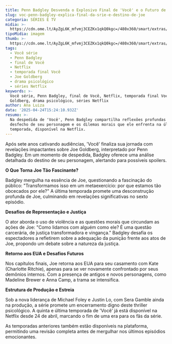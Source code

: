```yaml
---
title: Penn Badgley Desvenda o Explosivo Final de 'Você' e o Futuro de Joe
slug: voc-penn-badgley-explica-final-da-srie-e-destino-de-joe
categoria: SÉRIES E TV
midia: >-
  https://cdn.ome.lt/AyZgL6K_mfvmj3CEZKx1qkQ0kgc=/480x360/smart/extras/conteudos/omelete_THUMB_-_2025-04-24T103005.452.png
tipoMidia: imagem
thumb: >-
  https://cdn.ome.lt/AyZgL6K_mfvmj3CEZKx1qkQ0kgc=/480x360/smart/extras/conteudos/omelete_THUMB_-_2025-04-24T103005.452.png
tags:
  - Você série
  - Penn Badgley
  - final de Você
  - Netflix
  - temporada final Você
  - Joe Goldberg
  - drama psicológico
  - séries Netflix
keywords: >-
  Você série, Penn Badgley, final de Você, Netflix, temporada final Você, Joe
  Goldberg, drama psicológico, séries Netflix
author: Ana Luiza
data: '2025-04-24T15:24:10.932Z'
resumo: >-
  Na despedida de 'Você', Penn Badgley compartilha reflexões profundas sobre o
  desfecho de seu personagem e os dilemas morais que ele enfrenta na última
  temporada, disponível na Netflix.
---
```


Após sete anos cativando audiências, 'Você' finaliza sua jornada com revelações impactantes sobre Joe Goldberg, interpretado por Penn Badgley. Em um momento de despedida, Badgley oferece uma análise detalhada do destino de seu personagem, alertando para possíveis spoilers.

**O Que Torna Joe Tão Fascinante?**

Badgley mergulha na essência de Joe, questionando a fascinação do público: "Transformamos isso em um metaexercício: por que estamos tão obcecados por ele?" A última temporada promete uma desconstrução profunda de Joe, culminando em revelações significativas no sexto episódio.

**Desafios de Representação e Justiça**

O ator aborda o uso de violência e as questões morais que circundam as ações de Joe: "Como lidamos com alguém como ele? É uma questão carcerária, de justiça transformadora e vingança." Badgley desafia os espectadores a refletirem sobre a adequação da punição frente aos atos de Joe, propondo um debate sobre a natureza da justiça.

**Retorno aos EUA e Desafios Futuros**

Nos capítulos finais, Joe retorna aos EUA para seu casamento com Kate (Charlotte Ritchie), apenas para se ver novamente confrontado por seus demônios internos. Com a presença de antigos e novos personagens, como Madeline Brewer e Anna Camp, a trama se intensifica.

**Estrutura de Produção e Estreia**

Sob a nova liderança de Michael Foley e Justin Lo, com Sera Gamble ainda na produção, a série promete um encerramento digno deste thriller psicológico. A quinta e última temporada de 'Você' já está disponível na Netflix desde 24 de abril, marcando o fim de uma era para os fãs da série.

As temporadas anteriores também estão disponíveis na plataforma, permitindo uma revisão completa antes de mergulhar nos últimos episódios emocionantes.
